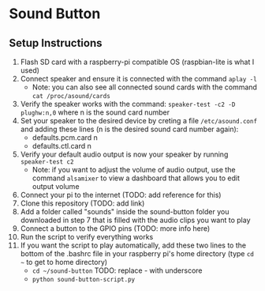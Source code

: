 # Sound Button

## Setup Instructions
1. Flash SD card with a raspberry-pi compatible OS (raspbian-lite is what I used)
2. Connect speaker and ensure it is connected with the command `aplay -l`
    - Note: you can also see all connected sound cards with the command `cat /proc/asound/cards`
3. Verify the speaker works with the command: `speaker-test -c2 -D plughw:n,0` where n is the sound card number
4. Set your speaker to the desired device by creting a file `/etc/asound.conf` and adding these lines (n is the desired sound card number again):
    - defaults.pcm.card n
    - defaults.ctl.card n
5. Verify your default audio output is now your speaker by running `speaker-test c2`
    - Note: if you want to adjust the volume of audio output, use the command `alsamixer` to view a dashboard that allows you to edit output volume
6. Connect your pi to the internet (TODO: add reference for this)
7. Clone this repository (TODO: add link)
8. Add a folder called "sounds" inside the sound-button folder you downloaded in step 7 that is filled with the audio clips you want to play
9. Connect a button to the GPIO pins (TODO: more info here)
10. Run the script to verify everything works
11. If you want the script to play automatically, add these two lines to the bottom of the .bashrc file in your raspberry pi's home directory (type `cd ~` to get to home directory)
    - `cd ~/sound-button` TODO: replace - with underscore
    - `python sound-button-script.py`
